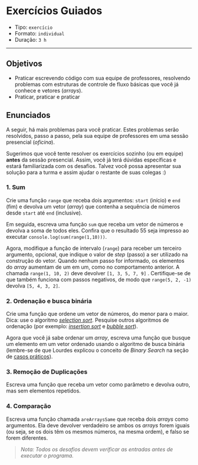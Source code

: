 # Exercícios Guiados

* Tipo: `exercício`
* Formato: `individual`
* Duração: `3 h`

***

## Objetivos

* Praticar escrevendo código com sua equipe de professores, resolvendo problemas com estruturas de controle de fluxo básicas que você já conhece e vetores \(_arrays_\).
* Praticar, praticar e praticar

## Enunciados

A seguir, há mais problemas para você praticar. Estes problemas serão resolvidos, passo a passo, pela sua equipe de professores em uma sessão presencial \(_oficina_\).

Sugerimos que você tente resolver os exercícios sozinho \(ou em equipe\) **antes** da sessão presencial. Assim, você já terá dúvidas específicas e estará familiarizada com os desafios. Talvez você possa apresentar sua solução para a turma e assim ajudar o restante de suas colegas :\)

### 1. Sum

Crie uma função `range` que receba dois argumentos: `start` \(início\) e `end` \(fim\) e devolva um vetor \(_array_\) que contenha a sequência de números desde `start` até `end` \(inclusive\).

Em seguida, escreva uma função `sum` que receba um vetor de números e devolva a soma de todos eles. Confira que o resultado 55 seja impresso ao executar `console.log(sum(range(1,10)))`.

Agora, modifique a função de intervalo \(`range`\) para receber um terceiro argumento, opcional, que indique o valor de _step_ \(passo\) a ser utilizado na construção do vetor. Quando nenhum passo for informado, os elementos do _array_ aumentam de um em um, como no comportamento anterior. A chamada `range(1, 10, 2)` deve devolver `[1, 3, 5, 7, 9]` . Certifique-se de que também funciona com passos negativos, de modo que `range(5, 2, -1)` devolva `[5, 4, 3, 2]`.

### 2. Ordenação e busca binária

Crie uma função que ordene um vetor de números, do menor para o maior. Dica: use o algoritmo [_selection sort_](https://pt.wikipedia.org/wiki/Selection_sort). Pesquise outros algoritmos de ordenação \(por exemplo: [_insertion sort_](https://en.wikipedia.org/wiki/Insertion_sort#/media/File:Insertion-sort-example-300px.gif) e [_bubble sort_](https://upload.wikimedia.org/wikipedia/commons/c/c8/Bubble-sort-example-300px.gif)\).

Agora que você já sabe ordenar um _array_, escreva uma função que busque um elemento em um vetor ordenado usando o algoritmo de busca binária \(lembre-se de que Lourdes explicou o conceito de _Binary Search_ na seção de [casos práticos](03-guided-exercises)\).

### 3. Remoção de Duplicações

Escreva uma função que receba um vetor como parâmetro e devolva outro, mas sem elementos repetidos.

### 4. Comparação

Escreva uma função chamada `areArraysSame` que receba dois _arrays_ como argumentos. Ela deve devolver verdadeiro se ambos os _arrays_ forem iguais \(ou seja, se os dois têm os mesmos números, na mesma ordem\), e falso se forem diferentes.

> _Nota: Todos os desafios devem verificar as entradas antes de executar o programa._

